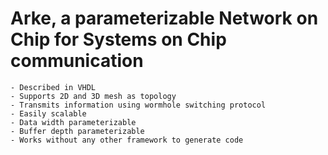# Arke, a parameterizable Network on Chip for Systems on Chip communication
    - Described in VHDL
    - Supports 2D and 3D mesh as topology
    - Transmits information using wormhole switching protocol
    - Easily scalable
    - Data width parameterizable
    - Buffer depth parameterizable
    - Works without any other framework to generate code